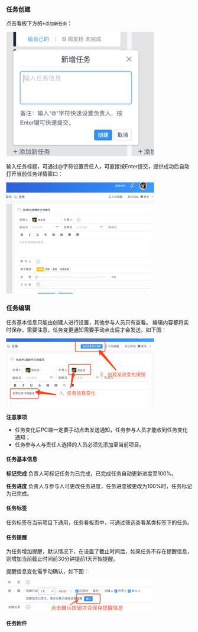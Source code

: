 ### 任务创建
点击看板下方的`+添加新任务`：

![](/assets/o_1cq2durof1un1927aojnr51eb99.png)

输入任务标题，可通过@字符设置责任人，可直接按Enter提交，提供成功后自动打开当前任务详情窗口：

![](/assets/o_1cq2eadl51gqqamo1jli18ot1ghbe.png)

### 任务编辑
任务基本信息只能由创建人进行设置，其他参与人员只有查看。
编辑内容都将实时保存，需要注意，任务变更通知需要手动点击后才会发送，如下图：

![](/assets/o_1cq2el78112f6vqj1a3111031ejrj.png)

**注意事项**
- 任务变化后PC端一定要手动点击发送通知，任务参与人员才能收到任务变化通知；
- 任务参与人与责任人选择的人员必须先添加至当前项目。

#### 任务基本信息
**标记完成**
负责人可标记任务为已完成，已完成任务自动更新进度至100%。

**任务进度**
负责人与参与人可更改任务进度，任务进度被更改为100%时，任务标记为已完成。

#### 任务标签

任务标签在当前项目下通用，任务看板页中，可通过筛选查看某类标签下的任务。

#### 任务提醒
为任务增加提醒，默认情况下，在设置了截止时间后，如果任务不存在提醒信息，则增加当前截止时间前30分钟提前1天开始提醒。

提醒信息变化需手动确认，如下图：

![](/assets/o_1cq2fg87jkkglgn6ve1m14196ko.png)
#### 任务附件
